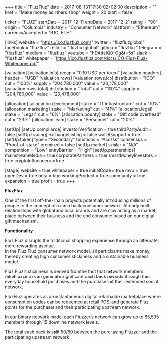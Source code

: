 +++
title = "FluzFluz"
date = 2017-08-13T17:30:02+02:00
description = ""
bref = "Make money as others shop"
weight = 20
draft = false

ticker = "FLUZ"
startDate = 2017-12-11
endDate = 2017-12-21
rating = "90"
origin = "Columbia"
industry = "Consumer Network"
platform = "Ethereum"
currencyAccepted = "BTC, ETH"

[links]
  website = "https://ico.fluzfluz.com/"
  twitter = "fluzfluzglobal"
  facebook = "fluzfluz"
  reddit = "fluzfluzglobal"
  github = "fluzfluz"
  telegram = "fluzfluz"
  medium = "fluzfluz"
  youtube = "hDAdaIQO-Og&t=5s"
  slack = "fluzfluz"
  whitepaper = "https://ico.fluzfluz.com/docs/ICO-Fluz-Fluz-Whitepaper.pdf"

[valuation]
  [valuation.info]
    recap = "0.10 USD per token"
  [valuation.headers]
    header = "USD"
  [valuation.rows]
    [valuation.rows.ico]
      distribution = "ICO"
      cut = "100%"
      supply = "204,780,000"
      value = "20,478,000"
    [valuation.rows.total]
      distribution = "Total"
      cut = "100%"
      supply = "204,780,000"
      value = "20,478,000"

[allocation]
  [allocation.development]
    stake = "IT infrastructure"
    cut = "10%"
  [allocation.marketing]
    stake = "Marketing"
    cut = "41%"
  [allocation.legal]
    stake = "Legal"
    cut = "6%"
  [allocation.bounty]
    stake = "Gift code overhead"
    cut = "23%"
  [allocation.team]
    stake = "Personnel"
    cut = "20%"

[setUp]
  [setUp.compliance]
    investorVerification = true
    thirdPartyAudit = false
  [setUp.trading]
    exchangeListing = false
    walletSupport = true
  [setUp.token]
    type = "Secondary"
    functions = "Access"
    consensus = "Proof-of-stake"
    premined = false
  [setUp.market]
    similar = "N/A"
    competition = "Low"
    entryBarrier = "High"
  [setUp.partnerships]
    mainstreamMedia = true
    corporatePartners = true
    smartMoneyInvestors = true
    cryptoInfluencers = true

[stage]
  website = true
  whitepaper = true
  initialCode = true
  mvp = true
  openDev = true
  beta = true
  workingProduct = true
  community = true
  expansion = true
  profit = true
+++

**FluzFluz**

One of the first off-the-chain projects potentially introducing millions of people to the concept of a cash back consumer network. Already built relationships with global and local brands and are now acting as a market place between their business and the end consumer based on our digital gift mechanism.

**Functionality**

Fluz Fluz disrupts the traditional shopping experience through an alternate, more rewarding avenue.  
In the Fluz Fluz consumer network model, all participants make money, thereby creating high consumer stickiness and a sustainable business model.

Fluz Fluz’s stickiness is derived fromthe fact that network members (akaFluzzers) can generate significant cash back rewards through their everyday household purchases and the purchases of their extended social network.  

FluzFluz operates as an instantaneous digital retail code marketplace where consumption codes can be redeemed at retail POS, and generate Fluz points for the purchaser and their participating upstream network.  

In our binary network model each Fluzzer’s network can grow up to 65,535 members through 15 downline network levels.  

The total cash back is split 50/50 between the
purchasing Fluzzer and the participating
upstream network
